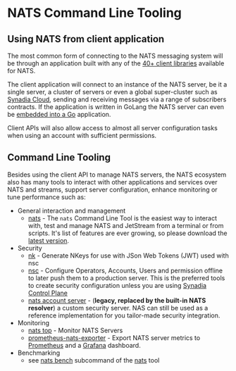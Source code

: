 # NATS Command Line Tooling

## Using NATS from client application
The most common form of connecting to the NATS messaging system will be through an application built with any of the [40+ client libraries](../developing-with-nats/developer.md) available for NATS. 

The client application will connect to an instance of the NATS server, be it a single server, a cluster of servers or even a global super-cluster such as [Synadia Cloud](https://www.synadia.com/cloud?utm_source=nats_docs&utm_medium=nats), sending and receiving messages via a range of subscribers contracts. If the application is written in GoLang the NATS server can even be [embedded into a Go](https://dev.to/karanpratapsingh/embedding-nats-in-go-19o) application.

Client APIs will also allow access to almost all server configuration tasks when using an account with sufficient permissions.

## Command Line Tooling
Besides using the client API to manage NATS servers, the NATS ecosystem also has many tools to interact with other applications and services over NATS and streams, support server configuration, enhance monitoring or tune performance such as:

* General interaction and management
  * [nats](nats_cli/readme.md) - The `nats` Command Line Tool is the easiest way to interact with, test and manage NATS and JetStream from a terminal or from scripts. It's list of features are ever growing, so please download the [latest version](https://github.com/nats-io/natscli/releases). 
* Security
  * [nk](nk.md) - Generate NKeys for use with JSon Web Tokens (JWT) used with nsc
  * [nsc](nsc/) - Configure Operators, Accounts, Users and permission offline to later push them to a production server. This is the preferred tools to create security configuration unless you are using [Synadia Control Plane](https://www.docs.synadia.com/platform/control-plane?utm_source=nats_docs&utm_medium=nats) 
  * [nats account server](https://nats-io.gitbook.io/legacy-nats-docs/nats-account-server) -  (**legacy, replaced by the built-in NATS resolver**) a custom security server. NAS can still be used as a reference implementation for you tailor-made security integration.
* Monitoring
  * [nats top](nats_top/) - Monitor NATS Servers
  * [prometheus-nats-exporter](https://github.com/nats-io/prometheus-nats-exporter) - Export NATS server metrics to [Prometheus](https://prometheus.io/) and a [Grafana](https://grafana.com) dashboard.
* Benchmarking
  * see [nats bench](nats_cli/natsbench.md) subcommand of the [nats](nats_cli/readme.md) tool

